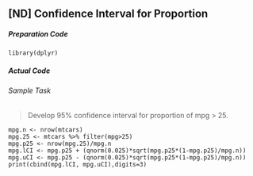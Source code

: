## \[ND\] Confidence Interval for Proportion
##### Preparation Code
```
library(dplyr)
```
##### Actual Code
###### Sample Task
>Develop 95% confidence interval for proportion of mpg > 25.
```
mpg.n <- nrow(mtcars)
mpg.25 <- mtcars %>% filter(mpg>25)
mpg.p25 <- nrow(mpg.25)/mpg.n
mpg.lCI <- mpg.p25 + (qnorm(0.025)*sqrt(mpg.p25*(1-mpg.p25)/mpg.n))
mpg.uCI <- mpg.p25 - (qnorm(0.025)*sqrt(mpg.p25*(1-mpg.p25)/mpg.n))
print(cbind(mpg.lCI, mpg.uCI),digits=3)
```
